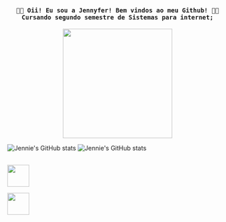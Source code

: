 <h4 align="center"><samp> 👩‍🦰 Oii! Eu sou a Jennyfer! Bem vindos ao meu Github! 
 👩‍💻 Cursando segundo semestre de Sistemas para internet;
 </samp></h4>


<p align="center">
  <img width="250" img src="https://images.scrapee.net/result/20230122200048sVbW4EUFuS.gif">
</p>






![Jennie's GitHub stats](https://github-readme-stats.vercel.app/api?username=JennieOliveira99&show_icons=true&theme=flag-india)
 ![Jennie's GitHub stats](https://github-readme-stats.vercel.app/api/top-langs/?username=JennieOliveira99&show_icons=true&theme=flag-india)
   
  ##
 
 

 
<div> 
 
  <a href="https://instagram.com/eu.jennie" target="_blank"><img src="https://img.shields.io/badge/-Instagram-%23E4405F?style=for-the-badge&logo=instagram&logoColor=white" target="_blank" height="50em"></a>
 

  <a href ="mailto:jennyferoiveira7315@gmail.com"><img src="https://img.shields.io/badge/-Gmail-%23333?style=for-the-badge&logo=gmail&logoColor=white" target="_blank" height="50em"></a>
 
  
</div>
